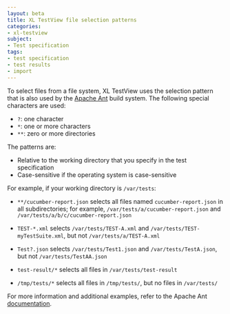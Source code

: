 ```yaml
---
layout: beta
title: XL TestView file selection patterns
categories:
- xl-testview
subject:
- Test specification
tags:
- test specification
- test results
- import
---
```


To select files from a file system, XL TestView uses the selection pattern that is also used by the [Apache Ant](https://ant.apache.org/manual/dirtasks.html) build system. The following special characters are used:
 
* `?`: one character
* `*`: one or more characters
* `**`: zero or more directories

The patterns are:

* Relative to the working directory that you specify in the test specification
* Case-sensitive if the operating system is case-sensitive

For example, if your working directory is `/var/tests`:

* `**/cucumber-report.json` selects all files named `cucumber-report.json` in all subdirectories; for example, `/var/tests/a/cucumber-report.json` and `/var/tests/a/b/c/cucumber-report.json`

* `TEST-*.xml` selects `/var/tests/TEST-A.xml` and `/var/tests/TEST-myTestSuite.xml`, but not `/var/tests/a/TEST-A.xml`

* `Test?.json` selects `/var/tests/Test1.json` and `/var/tests/TestA.json`, but not `/var/tests/TestAA.json`

* `test-result/*` selects all files in `/var/tests/test-result`

* `/tmp/tests/*` selects all files in `/tmp/tests/`, but no files in `/var/tests/`

For more information and additional examples, refer to the Apache Ant [documentation](https://ant.apache.org/manual/dirtasks.html).
